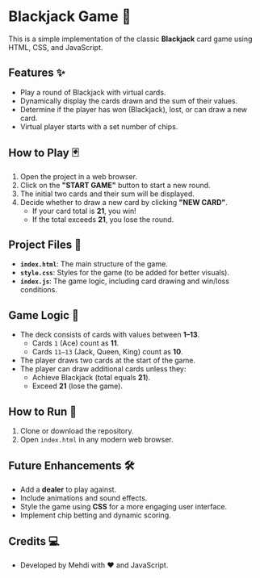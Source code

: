 # Blackjack Game 🎲

This is a simple implementation of the classic **Blackjack** card game using HTML, CSS, and JavaScript.

## Features ✨

- Play a round of Blackjack with virtual cards.
- Dynamically display the cards drawn and the sum of their values.
- Determine if the player has won (Blackjack), lost, or can draw a new card.
- Virtual player starts with a set number of chips.

## How to Play 🃏

1. Open the project in a web browser.
2. Click on the **"START GAME"** button to start a new round.
3. The initial two cards and their sum will be displayed.
4. Decide whether to draw a new card by clicking **"NEW CARD"**.
   - If your card total is **21**, you win!
   - If the total exceeds **21**, you lose the round.

## Project Files 📂

- **`index.html`**: The main structure of the game.
- **`style.css`**: Styles for the game (to be added for better visuals).
- **`index.js`**: The game logic, including card drawing and win/loss conditions.

## Game Logic 🧩

- The deck consists of cards with values between **1–13**.
  - Cards `1` (Ace) count as **11**.
  - Cards `11–13` (Jack, Queen, King) count as **10**.
- The player draws two cards at the start of the game.
- The player can draw additional cards unless they:
  - Achieve Blackjack (total equals **21**).
  - Exceed **21** (lose the game).

## How to Run 🚀

1. Clone or download the repository.
2. Open `index.html` in any modern web browser.

## Future Enhancements 🛠️

- Add a **dealer** to play against.
- Include animations and sound effects.
- Style the game using **CSS** for a more engaging user interface.
- Implement chip betting and dynamic scoring.

## Credits 💻

- Developed by Mehdi with ❤️ and JavaScript.
